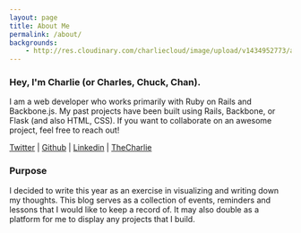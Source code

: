 ```yaml
---
layout: page
title: About Me
permalink: /about/
backgrounds:
    - http://res.cloudinary.com/charliecloud/image/upload/v1434952773/about-page_b989ck.jpg
---
```


### Hey, I'm Charlie (or Charles, Chuck, Chan).

I am a web developer who works primarily with Ruby on Rails and Backbone.js. My past projects have been built using Rails, Backbone, or Flask (and also HTML, CSS). If you want to collaborate on an awesome project, feel free to reach out!

[Twitter](https://twitter.com/ReallyChar) \| [Github](https://github.com/ChanChar) \| [Linkedin](https://www.linkedin.com/in/charleschanlee) \| [TheCharlie](http://www.charleschanlee.me)

### Purpose

I decided to write this year as an exercise in visualizing and writing down my thoughts. This blog serves as a collection of events, reminders and lessons that I would like to keep a record of. It may also double as a platform for me to display any projects that I build.
